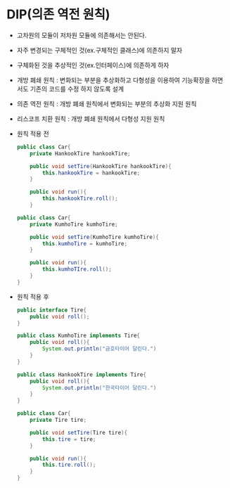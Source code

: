 # DIP(의존 역전 원칙)
- 고차원의 모듈이 저차원 모듈에 의존해서는 안된다.
- 자주 변경되는 구체적인 것(ex.구체적인 클래스)에 의존하지 말자
- 구체화된 것을 추상적인 것(ex.인터페이스)에 의존하게 하자

- 개방 폐쇄 원칙 : 변화되는 부분을 추상화하고 다형성을 이용하여 기능확장을 하면서도 기존의 코드를 수정 하지 않도록 설계
- 의존 역전 원칙 : 개방 폐쇄 원칙에서 변화되는 부분의 추상화 지원 원칙
- 리스코프 치환 원칙 : 개방 폐쇄 원칙에서 다형성 지원 원칙

- 원칙 적용 전
    ```java
    public class Car{
        private HankookTire hankookTire;

        public void setTire(HankookTire hankookTire){
            this.hankookTire = hankookTire;
        }

        public void run(){
            this.hankookTire.roll();
        }
    ```
    ```java
    public class Car{
        private KumhoTire kumhoTire;

        public void setTire(KumhoTire kumhoTire){
            this.kumhoTire = kumhoTire;
        }

        public void run(){
            this.kumhoTIre.roll();
        }
    }
    ```

- 원칙 적용 후
    ```java
    public interface Tire{
        public void roll();
    }
    ```
    ```java
    public class KumhoTire implements Tire{
        public void roll(){
            System.out.println("금호타이어 달린다.")
        }
    }
    ```
    ```java
    public class HankookTire implements Tire{
        public void roll(){
            System.out.println("한국타이어 달린다.")
        }
    }
    ```
    ```java
    public class Car{
        private Tire tire;

        public void setTire(Tire tire){
            this.tire = tire;
        }

        public void run(){
            this.tire.roll();
        }
    }
    ```


